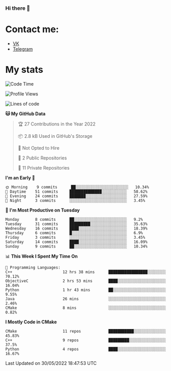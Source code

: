 ### Hi there 👋

# Contact me:

* [VK](https://vk.com/qqqqqqqqqqqqqqqgg)
* [Telegram](https://t.me/echooQQ)

# My stats

<!--START_SECTION:waka-->
![Code Time](http://img.shields.io/badge/Code%20Time-0%20secs-blue)

![Profile Views](http://img.shields.io/badge/Profile%20Views-125-blue)

![Lines of code](https://img.shields.io/badge/From%20Hello%20World%20I%27ve%20Written-40%20Thousand%20lines%20of%20code-blue)

**🐱 My GitHub Data** 

> 🏆 27 Contributions in the Year 2022
 > 
> 📦 2.8 kB Used in GitHub's Storage 
 > 
> 🚫 Not Opted to Hire
 > 
> 📜 2 Public Repositories 
 > 
> 🔑 11 Private Repositories  
 > 
**I'm an Early 🐤** 

```text
🌞 Morning    9 commits      ██░░░░░░░░░░░░░░░░░░░░░░░   10.34% 
🌆 Daytime    51 commits     ██████████████░░░░░░░░░░░   58.62% 
🌃 Evening    24 commits     ███████░░░░░░░░░░░░░░░░░░   27.59% 
🌙 Night      3 commits      ░░░░░░░░░░░░░░░░░░░░░░░░░   3.45%

```
📅 **I'm Most Productive on Tuesday** 

```text
Monday       8 commits      ██░░░░░░░░░░░░░░░░░░░░░░░   9.2% 
Tuesday      31 commits     █████████░░░░░░░░░░░░░░░░   35.63% 
Wednesday    16 commits     ████░░░░░░░░░░░░░░░░░░░░░   18.39% 
Thursday     6 commits      █░░░░░░░░░░░░░░░░░░░░░░░░   6.9% 
Friday       3 commits      ░░░░░░░░░░░░░░░░░░░░░░░░░   3.45% 
Saturday     14 commits     ████░░░░░░░░░░░░░░░░░░░░░   16.09% 
Sunday       9 commits      ██░░░░░░░░░░░░░░░░░░░░░░░   10.34%

```


📊 **This Week I Spent My Time On** 

```text
💬 Programming Languages: 
C++                      12 hrs 38 mins      █████████████████░░░░░░░░   70.12% 
ObjectiveC               2 hrs 53 mins       ████░░░░░░░░░░░░░░░░░░░░░   16.04% 
Python                   1 hr 43 mins        ██░░░░░░░░░░░░░░░░░░░░░░░   9.55% 
Java                     26 mins             ░░░░░░░░░░░░░░░░░░░░░░░░░   2.46% 
CMake                    8 mins              ░░░░░░░░░░░░░░░░░░░░░░░░░   0.82%

```

**I Mostly Code in CMake** 

```text
CMake                    11 repos            ███████████░░░░░░░░░░░░░░   45.83% 
C++                      9 repos             █████████░░░░░░░░░░░░░░░░   37.5% 
Python                   4 repos             ████░░░░░░░░░░░░░░░░░░░░░   16.67%

```



 Last Updated on 30/05/2022 18:47:53 UTC
<!--END_SECTION:waka-->
